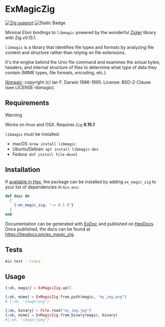 # ExMagicZig

[![Zig support](https://img.shields.io/badge/Zig-0.15.1-color?logo=zig&color=%23f3ab20)](http://github.com/ndrean/z-html)
![Static Badge](https://img.shields.io/badge/zigler-0.15.1.dev)


Minimal Elixir bindings to `libmagic` powered by the wonderful [Zigler](https://hexdocs.pm/zigler/readme.html) library with Zig v0.15.1.

`libmagic` is a library that identifies file types and formats by analyzing file content and structure rather than relying on file extensions.

It's the engine behind the Unix file command and examines the actual bytes, headers, and internal structure of files to determine what type of data they contain (MIME types, file formats, encoding, etc.).

[libmagic]((https://man7.org/linux/man-pages/man3/libmagic.3.html#LIBRARY)): copyright (c) Ian F. Darwin 1986-1995.
License: BSD-2-Clause (see LICENSE-libmagic).

## Requirements

> [!WARNING]
> Works on linux and OSX.
> Requires `Zig`  **0.15.1**

`libmagic` must be installed:

- macOS: `brew install libmagic`
- Ubuntu/Debian: `apt install libmagic-dev`
- Fedora: `dnf install file-devel`
  
## Installation

If [available in Hex](https://hex.pm/docs/publish), the package can be installed
by adding `ex_magic_zig` to your list of dependencies in `mix.exs`:

```elixir
def deps do
  [
    {:ex_magic_zig, "~> 0.1.0"}
  ]
end
```

Documentation can be generated with [ExDoc](https://github.com/elixir-lang/ex_doc)
and published on [HexDocs](https://hexdocs.pm). Once published, the docs can
be found at <https://hexdocs.pm/ex_magic_zig>.

## Tests

```sh
mix test --trace
```

## Usage

```elixir
{:ok, magic} = ExMagicZig.up()

{:ok, mime} = ExMagicZig.from_path(magic, "my_img.png")
# {:ok, "image/png"}

{:ok, binary} = File.read("my_img.jpg")
{:ok, mime} = ExMagicZig.from_binary(magic, binary)
#{:ok, "image/jpeg"}
```
